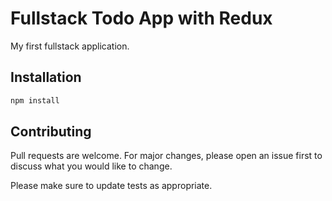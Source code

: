 # Fullstack Todo App with Redux

My first fullstack application.

## Installation



```bash
npm install 
```



## Contributing
Pull requests are welcome. For major changes, please open an issue first to discuss what you would like to change.

Please make sure to update tests as appropriate.
